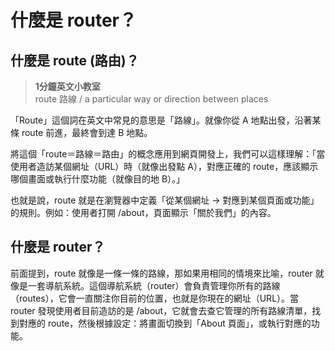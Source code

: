 # 什麼是 router？
## 什麼是 route (路由)？

> **1分鐘英文小教室** <br>
> route 路線 / a particular way or direction between places

「Route」這個詞在英文中常見的意思是「路線」。就像你從 A 地點出發，沿著某條 route 前進，最終會到達 B 地點。

將這個「route＝路線＝路由」的概念應用到網頁開發上，我們可以這樣理解：「當使用者造訪某個網址（URL）時（就像出發點 A），對應正確的 route，應該顯示哪個畫面或執行什麼功能（就像目的地 B）。」

也就是說，route 就是在瀏覽器中定義「從某個網址 → 對應到某個頁面或功能」的規則。例如：使用者打開 /about，頁面顯示「關於我們」的內容。

## 什麼是 router？

前面提到，route 就像是一條一條的路線，那如果用相同的情境來比喻，router 就像是一套導航系統。這個導航系統（router）會負責管理你所有的路線（routes），它會一直關注你目前的位置，也就是你現在的網址（URL）。當 router 發現使用者目前造訪的是 /about，它就會去查它管理的所有路線清單，找到對應的 route，然後根據設定：將畫面切換到「About 頁面」，或執行對應的功能。

